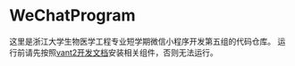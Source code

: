 # WeChatProgram
这里是浙江大学生物医学工程专业短学期微信小程序开发第五组的代码仓库。
运行前请先按照[vant2开发文档](https://vant-contrib.gitee.io/vant-weapp/#/home)安装相关组件，否则无法运行。
